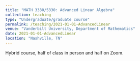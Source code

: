 ```yaml
---
title: "MATH 3330/5330: Advanced Linear Algebra"
collection: teaching
type: "Undergraduate/graduate course"
permalink: /teaching/2021-01-01-AdvancedLinear
venue: "Vanderbilt University, Department of Mathematics"
date: 2021-01-01-AdvancedLinear
location: "Nashville, TN"
---
```


Hybrid course, half of class in person and half on Zoom.
